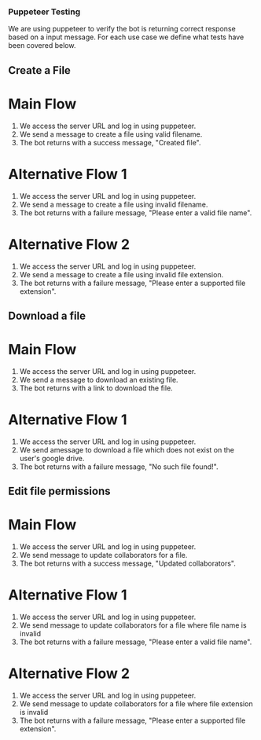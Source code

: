 
### Puppeteer Testing

We are using puppeteer to verify the bot is returning correct response based on a input message. For each use case we define what tests have been covered below.

## Create a File

# Main Flow

1. We access the server URL and log in using puppeteer.
2. We send a message to create a file using valid filename.
3. The bot returns with a success message, "Created file".

# Alternative Flow 1

1. We access the server URL and log in using puppeteer.
2. We send a message to create a file using invalid filename.
3. The bot returns with a failure message, "Please enter a valid file name".

# Alternative Flow 2

1. We access the server URL and log in using puppeteer.
2. We send a message to create a file using invalid file extension.
3. The bot returns with a failure message, "Please enter a supported file extension".

## Download a file

# Main Flow

1. We access the server URL and log in using puppeteer.
2. We send a message to download an existing file.
3. The bot returns with a link to download the file.

# Alternative Flow 1

1. We access the server URL and log in using puppeteer.
2. We send amessage to download a file which does not exist on the user's google drive.
3. The bot returns with a failure message, "No such file found!".

## Edit file permissions

# Main Flow

1. We access the server URL and log in using puppeteer.
2. We send message to update collaborators for a file.
3. The bot returns with a success message, "Updated collaborators".

# Alternative Flow 1

1. We access the server URL and log in using puppeteer.
2. We send message to update collaborators for a file where file name is invalid
3. The bot returns with a failure message, "Please enter a valid file name".

# Alternative Flow 2

1. We access the server URL and log in using puppeteer.
2. We send message to update collaborators for a file where file extension is invalid
3. The bot returns with a failure message, "Please enter a supported file extension".
